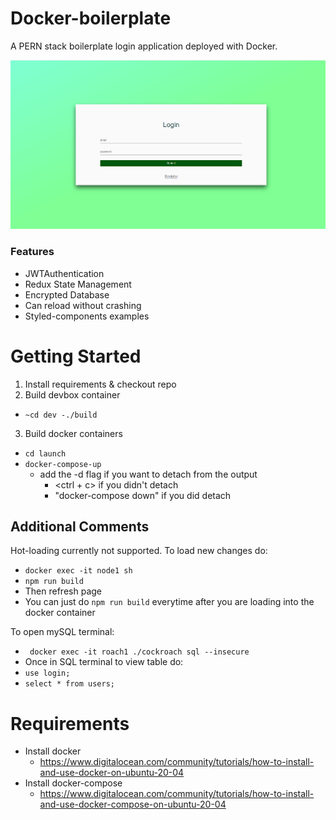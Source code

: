 # Docker-boilerplate
A PERN stack boilerplate login application deployed with Docker. 

![Image of Login](https://raw.githubusercontent.com/papaJCL/Docker-boiletplate/master/loginpic.png)

### Features
- JWTAuthentication
- Redux State Management
- Encrypted Database
- Can reload without crashing
- Styled-components examples



# Getting Started
1. Install requirements & checkout repo
2. Build devbox container 
- ```~cd dev -./build```
3. Build docker containers 
- ```cd launch``` 
- ```docker-compose-up```
    - add the -d flag if you want to detach from the output
        - <ctrl + c> if you didn't detach
        - "docker-compose down" if you did detach
        
## Additional Comments
Hot-loading currently not supported. To load new changes do:
- ```docker exec -it node1 sh ```
- ```npm run build```
- Then refresh page
- You can just do ```npm run build``` everytime after you are loading into the docker container

To open mySQL terminal:
- ``` docker exec -it roach1 ./cockroach sql --insecure```
- Once in SQL terminal to view table do:
- ```use login;```
- ```select * from users;```




# Requirements
- Install docker
    - https://www.digitalocean.com/community/tutorials/how-to-install-and-use-docker-on-ubuntu-20-04
 - Install docker-compose
    - https://www.digitalocean.com/community/tutorials/how-to-install-and-use-docker-compose-on-ubuntu-20-04

